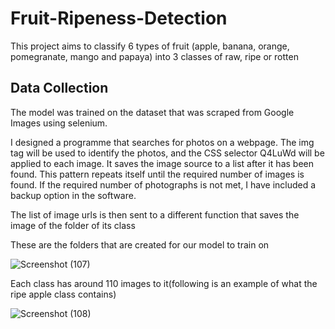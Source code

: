 # Fruit-Ripeness-Detection
This project aims to classify 6 types of fruit (apple, banana, orange, pomegranate, mango and papaya) into 3 classes of raw, ripe or rotten

## Data Collection
The model was trained on the dataset that was scraped from Google Images using selenium.

I designed a programme that searches for photos on a webpage. The img tag will be used to identify the photos, and the CSS selector Q4LuWd will be applied to each image.  It saves the image source to a list after it has been found. This pattern repeats itself until the required number of images is found. If the required number of photographs is not met, I have included a backup option in the software. 

The list of image urls is then sent to a different function that saves the image of the folder of its class

These are the folders that are created for our model to train on

![Screenshot (107)](https://user-images.githubusercontent.com/62397380/161302893-86afb3eb-1f35-4c9f-85cb-77820d3144b5.png)


Each class has around 110 images to it(following is an example of what the ripe apple class contains)

![Screenshot (108)](https://user-images.githubusercontent.com/62397380/161303088-9a0512a0-2545-4db8-9a5f-f4ed02678cd1.png)
